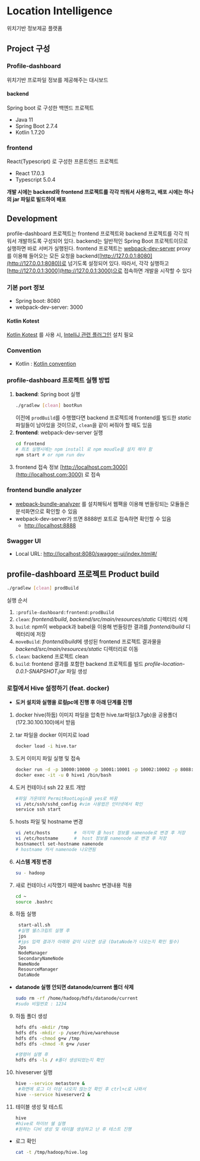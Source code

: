 # Location Intelligence
위치기반 정보제공 플랫폼
## Project 구성
### Profile-dashboard
위치기반 프로파일 정보를 제공해주는 대시보드
#### backend
Spring boot 로 구성한 백엔드 프로젝트
* Java 11
* Spring Boot 2.7.4
* Kotlin 1.7.20
### frontend
React(Typescript) 로 구성한 프론트엔드 프로젝트
* React 17.0.3
* Typescript 5.0.4
  

**개발 시에는 backend와 frontend 프로젝트를 각각 띄워서 사용하고, 배포 시에는 하나의 jar 파일로 빌드하여 배포**
## Development
profile-dashboard 프로젝트는 frontend 프로젝트와 backend 프로젝트를 각각 띄워서 개발하도록 구성되어 있다. backend는 일반적인 Spring Boot 프로젝트이므로 실행하면 바로 서버가 실행된다. frontend 프로젝트는 [webpack-dev-server](https://github.com/webpack/webpack-dev-server) proxy를 이용해 들어오는 모든 요청을 backend([http://127.0.0.1:8080](http://127.0.0.1:8080))로 넘기도록 설정되어 있다.
따라서, 각각 실행하고 [http://127.0.0.1:3000](http://127.0.0.1:3000)으로 접속하면 개발을 시작할 수 있다
### 기본 port 정보
* Spring boot: 8080
* webpack-dev-server: 3000
#### Kotlin Kotest
[Kotlin Kotest](https://kotest.io/) 를 사용 시, [IntelliJ 관련 플러그인](https://plugins.jetbrains.com/plugin/14080-kotest) 설치 필요
### Convention
* Kotlin : [Kotlin convention](https://kotlinlang.org/docs/code-style-migration-guide.html)
### profile-dashboard 프로젝트 실행 방법
1. **backend**: Spring boot 실행
    ```bash
    ./gradlew [clean] bootRun
    ```
   이전에 `prodBuild`를 수행했다면 backend 프로젝트에 frontend를 빌드한 *static* 파일들이 남아있을 것이므로, `clean`을 같이 써줘야 할 때도 있음
2. **frontend**: webpack-dev-server 실행
    ```bash
    cd frontend
   # 최초 실행시에는 npm install 로 npm moudle을 설치 해야 함
    npm start # or npm run dev
    ```
3. frontend 접속 정보 [http://localhost.com:3000](http://localhost.com:3000) 로 접속
### frontend bundle analyzer
* [webpack-bundle-analyzer](https://github.com/webpack-contrib/webpack-bundle-analyzer) 를 설치해둬서 웹팩을 이용해 번들링되는 모듈들은 분석화면으로 확인할 수 있음
* webpack-dev-server가 뜨면 8888번 포트로 접속하면 확인할 수 있음
    * [http://localhost:8888](http://localhost:8888)
### Swagger UI
* Local URL: [http://localhost:8080/swagger-ui/index.html#/](http://localhost:8080/swagger-ui/index.html#/)
## profile-dashboard 프로젝트 Product build
```bash
./gradlew [clean] prodBuild
```
실행 순서
1. `:profile-dashboard:frontend:prodBuild`
0. `clean`: *frontend/build*, *backend/src/main/resources/static* 디렉터리 삭제
1. `build`: npm이 webpack과 babel을 이용해 번들링한 결과를 *frontend/build* 디렉터리에 저장
2. `moveBuild`: *frontend/build*에 생성된 frontend 프로젝트 결과물을 *backend/src/main/resources/static* 디렉터리로 이동
2. `clean`: backend 프로젝트 clean
3. `build`: frontend 결과를 포함한 backend 프로젝트를 빌드 *profile-location-0.0.1-SNAPSHOT.jar* 파일 생성




### 로컬에서 Hive 설정하기 (feat. docker)

* **도커 설치와 실행을 로컬pc에 진행 후 아래 단계를 진행**

1. docker hive(하둡) 이미지 파일을 압축한 hive.tar파일(3.7gb)을 공용폴더(172.30.100.100)에서 받음
2. tar 파일을 docker 이미지로 load
    ```bash
    docker load -i hive.tar
    ```
3. 도커 이미지 파일 실행 및 접속
    ```bash
    docker run -d -p 10000:10000 -p 10001:10001 -p 10002:10002 -p 8088:8088 --name hive1 -it --privileged=true ddong4753/hive:latest /sbin/init
    docker exec -it -u 0 hive1 /bin/bash
    ```
4. 도커 컨테이너 ssh 22 포트 개방
    ```bash
    #파일 가운데의 PermitRootLogin을 yes로 바꿈
    vi /etc/ssh/sshd_config #vim 사용법은 인터넷에서 확인
    service ssh start
    ```

5. hosts 파일 및 hostname 변경
    ```bash
    vi /etc/hosts         #  마지막 줄 host 정보를 namenode로 변경 후 저장
    vi /etc/hostname      #  host 정보를 namenode 로 변경 후 저장
    hostnamectl set-hostname namenode
    # hostname 처서 namenode 나오면됨 
    ```
6. **시스템 계정 변경**
    ```bash
    su - hadoop 
    ```
7. 새로 컨테이너 시작했기 때문에 bashrc 변경내용 적용
    ```bash
    cd ~
    source .bashrc
    ```
8. 하둡 실행
   ```bash
    start-all.sh
    #실행 쉘스크립트 실행 후 
    jps
    #jps 입력 결과가 아래와 같이 나오면 성공 (DataNode가 나오는지 확인 필수) 
    Jps
    NodeManager
    SecondaryNameNode
    NameNode
    ResourceManager
    DataNode
    ```
* **datanode 실행 안되면 datanode/current 폴더 삭제**
    ```bash
    sudo rm -rf /home/hadoop/hdfs/datanode/current 
    #sudo 비밀번호 : 1234
    ```

9. 하둡 폴더 생성
    ```bash
    hdfs dfs -mkdir /tmp
    hdfs dfs -mkdir -p /user/hive/warehouse
    hdfs dfs -chmod g+w /tmp
    hdfs dfs -chmod -R g+w /user
    
    #명령어 실행 후 
    hdfs dfs -ls / #폴더 생성되었는지 확인 
    ```

10. hiveserver 실행
    ```bash
    hive --service metastore &
     #화면에 로그 더 이상 나오지 않는것 확인 후 ctrl+c로 나와서 
    hive --service hiveserver2 & 
    ```

11. 테이블 생성 및 테스트 
    ```bash
    hive 
    #hive로 하이브 쉘 실행
    #원하는 디비 생성 및 테이블 생성하고 난 후 테스트 진행 
    ```

* 로그 확인
    ```bash
    cat -t /tmp/hadoop/hive.log
    ```